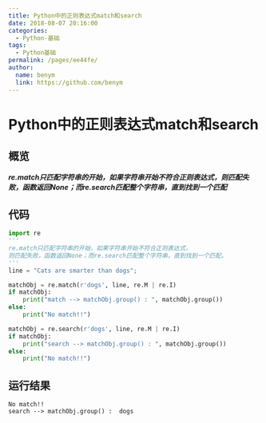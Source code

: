 ```yaml
---
title: Python中的正则表达式match和search
date: 2018-08-07 20:16:00
categories: 
  - Python-基础
tags: 
  - Python基础
permalink: /pages/ee44fe/
author: 
  name: benym
  link: https://github.com/benym
---
```


# Python中的正则表达式match和search

## 概览

***re.match只匹配字符串的开始，如果字符串开始不符合正则表达式，则匹配失败，函数返回None；而re.search匹配整个字符串，直到找到一个匹配*** 

## 代码

```python
import re
'''
re.match只匹配字符串的开始，如果字符串开始不符合正则表达式，
则匹配失败，函数返回None；而re.search匹配整个字符串，直到找到一个匹配。
'''
line = "Cats are smarter than dogs";

matchObj = re.match(r'dogs', line, re.M | re.I)
if matchObj:
    print("match --> matchObj.group() : ", matchObj.group())
else:
    print("No match!!")

matchObj = re.search(r'dogs', line, re.M | re.I)
if matchObj:
    print("search --> matchObj.group() : ", matchObj.group())
else:
    print("No match!!")
```

## 运行结果

```
No match!!
search --> matchObj.group() :  dogs
```

